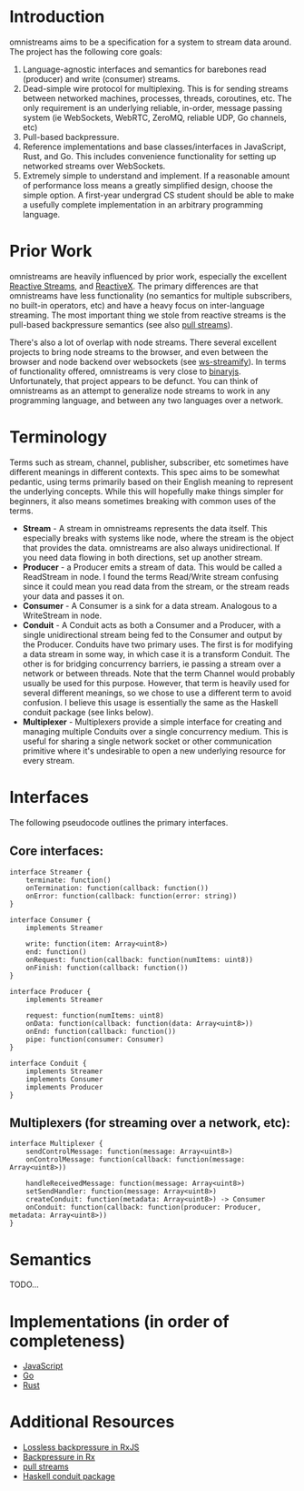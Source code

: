 # Introduction

omnistreams aims to be a specification for a system to stream data around.
The project has the following core goals:

1. Language-agnostic interfaces and semantics for barebones read (producer) and
   write (consumer) streams.
2. Dead-simple wire protocol for multiplexing. This is for sending streams
   between networked machines, processes, threads, coroutines, etc. The only
   requirement is an underlying reliable, in-order, message passing system (ie
   WebSockets, WebRTC, ZeroMQ, reliable UDP, Go channels, etc)
3. Pull-based backpressure.
4. Reference implementations and base classes/interfaces in JavaScript, Rust,
   and Go. This includes convenience functionality for setting up
   networked streams over WebSockets.
5. Extremely simple to understand and implement. If a reasonable amount of
   performance loss means a greatly simplified design, choose the simple
   option. A first-year undergrad CS student should be able to make a usefully
   complete implementation in an arbitrary programming language.


# Prior Work

omnistreams are heavily influenced by prior work, especially the excellent
[Reactive Streams](http://www.reactive-streams.org/), and
[ReactiveX](http://reactivex.io/). The primary differences are that omnistreams
have less functionality (no semantics for multiple subscribers, no built-in
operators, etc) and have a heavy focus on inter-language streaming. The most
important thing we stole from reactive streams is the pull-based backpressure
semantics (see also [pull
streams](https://github.com/pull-stream/pull-stream)).

There's also a lot of overlap with node streams. There several excellent
projects to bring node streams to the browser, and even between the browser and
node backend over websockets (see
[ws-streamify](https://github.com/baygeldin/ws-streamify)). In terms of
functionality offered, omnistreams is very close to
[binaryjs](https://github.com/binaryjs/binaryjs).
Unfortunately, that project appears to be defunct. You can think of
omnistreams as an attempt to generalize node streams to work in any programming
language, and between any two languages over a network.


# Terminology

Terms such as stream, channel, publisher, subscriber, etc sometimes have
different meanings in different contexts. This spec aims to be somewhat
pedantic, using terms primarily based on their English meaning to represent
the underlying concepts. While this will hopefully make things simpler for
beginners, it also means sometimes breaking with common uses of the terms.

* **Stream** - A stream in omnistreams represents the data itself. This especially
  breaks with systems like node, where the stream is the object that provides
  the data. omnistreams are also always unidirectional. If you need data
  flowing in both directions, set up another stream.
* **Producer** - a Producer emits a stream of data. This would be called a
  ReadStream in node. I found the terms Read/Write stream confusing since it
  could mean you read data from the stream, or the stream reads your data and
  passes it on.
* **Consumer** - A Consumer is a sink for a data stream. Analogous to a WriteStream
  in node.
* **Conduit** - A Conduit acts as both a Consumer and a Producer, with a single
  unidirectional stream being fed to the Consumer and output by the Producer.
  Conduits have two primary uses. The first is for modifying a data stream in
  some way, in which case it is a transform Conduit. The other is for bridging
  concurrency barriers, ie passing a stream over a network or between threads.
  Note that the term Channel would probably usually be used for this purpose.
  However, that term is heavily used for several different meanings, so we
  chose to use a different term to avoid confusion. I believe this usage is
  essentially the same as the Haskell conduit package (see links below).
* **Multiplexer** - Multiplexers provide a simple interface for creating and
  managing multiple Conduits over a single concurrency medium. This is useful
  for sharing a single network socket or other communication primitive where
  it's undesirable to open a new underlying resource for every stream.


# Interfaces

The following pseudocode outlines the primary interfaces.

## Core interfaces:

```
interface Streamer {
    terminate: function()
    onTermination: function(callback: function())
    onError: function(callback: function(error: string))
}

interface Consumer {
    implements Streamer

    write: function(item: Array<uint8>)
    end: function()
    onRequest: function(callback: function(numItems: uint8))
    onFinish: function(callback: function())
}

interface Producer {
    implements Streamer

    request: function(numItems: uint8)
    onData: function(callback: function(data: Array<uint8>))
    onEnd: function(callback: function())
    pipe: function(consumer: Consumer)
}

interface Conduit {
    implements Streamer
    implements Consumer
    implements Producer
}
```

## Multiplexers (for streaming over a network, etc):

```
interface Multiplexer {
    sendControlMessage: function(message: Array<uint8>)
    onControlMessage: function(callback: function(message: Array<uint8>))

    handleReceivedMessage: function(message: Array<uint8>)
    setSendHandler: function(message: Array<uint8>)
    createConduit: function(metadata: Array<uint8>) -> Consumer
    onConduit: function(callback: function(producer: Producer, metadata: Array<uint8>))
}
```


# Semantics

TODO...


# Implementations (in order of completeness)

* [JavaScript](https://github.com/anderspitman/omnistreams-js)
* [Go](https://github.com/anderspitman/omnistreams-go)
* [Rust](https://github.com/anderspitman/netstreams-rs)


# Additional Resources

* [Lossless backpressure in RxJS](https://itnext.io/lossless-backpressure-in-rxjs-b6de30a1b6d4)
* [Backpressure in Rx](https://github.com/ReactiveX/RxJava/wiki/Backpressure)
* [pull streams](http://dominictarr.com/post/149248845122/pull-streams-pull-streams-are-a-very-simple)
* [Haskell conduit package](https://github.com/snoyberg/conduit#readme)
